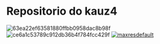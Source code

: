 # Repositorio do kauz4

![63ea22ef63581880ffbb0958dac8b98f](https://github.com/user-attachments/assets/0b80e4df-39b1-42c9-a4eb-63e1ebe27b74)
![ce6a1c53789c912db36b4f784fcc429f](https://github.com/user-attachments/assets/79e49f9a-e546-40c1-a609-863f799cf2d9)
[![maxresdefault](https://github.com/user-attachments/assets/4ab49d1c-8f60-4d58-b19a-f588f09940f1)](https://www.youtube.com/watch?app=desktop&v=bJqwmzdE5pc)

